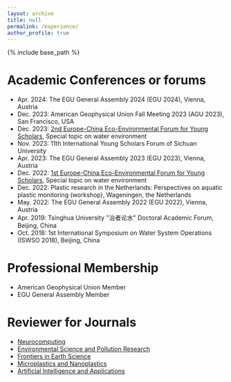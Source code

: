 ```yaml
---
layout: archive
title: null
permalink: /experience/
author_profile: true
---
```

{% include base_path %}
# Academic Conferences or forums
- Apr. 2024: The EGU General Assembly 2024 (EGU 2024), Vienna, Austria
- Dec. 2023: American Geophysical Union Fall Meeting 2023 (AGU 2023), San Francisco, USA
- Dec. 2023: [2nd Europe-China Eco-Environmental Forum for Young Scholars](https://eu-cnees.com/english), Special topic on water environment
- Nov. 2023: 11th International Young Scholars Forum of Sichuan University
- Apr. 2023: The EGU General Assembly 2023 (EGU 2023), Vienna, Austria
- Dec. 2022: [1st Europe-China Eco-Environmental Forum for Young Scholars](https://eu-cnees.com/english), Special topic on water environment
- Dec. 2022: Plastic research in the Netherlands: Perspectives on aquatic plastic monitoring (workshop), Wageningen, the Netherlands
- May. 2022: The EGU General Assembly 2022 (EGU 2022), Vienna, Austria
- Apr. 2019: Tsinghua University "治者论水" Doctoral Academic Forum, Beijing, China
- Oct. 2018: 1st International Symposium on Water System Operations (ISWSO 2018), Beijing, China

# Professional Membership
- American Geophysical Union Member
- EGU General Assembly Member

# Reviewer for Journals
- [Neurocomputing](https://www.journals.elsevier.com/neurocomputing)
- [Environmental Science and Pollution Research](https://www.springer.com/11356)
- [Frontiers in Earth Science](https://www.frontiersin.org/journals/earth-science)
- [Microplastics and Nanoplastics](https://microplastics.springeropen.com/)
- [Artificial Intelligence and Applications](https://ojs.bonviewpress.com/index.php/AIA/index)

<!-- # Reviewer for Conferences -->


<!-- - Conference paper review: COTA -->



<!-- # Conference organization  -->


<!-- # Internship and project experience -->

